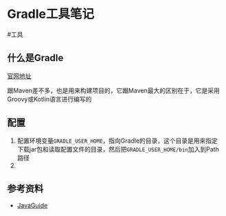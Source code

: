 # Gradle工具笔记

#工具 

## 什么是Gradle

[官网地址](https://gradle.org/)

跟Maven差不多，也是用来构建项目的，它跟Maven最大的区别在于，它是采用Groovy或Kotlin语言进行编写的



## 配置

1. 配置环境变量`GRADLE_USER_HOME`，指向Gradle的目录，这个目录是用来指定下载jar包和读取配置文件的目录，然后把`GRADLE_USER_HOME/bin`加入到Path路径
2. 































## 参考资料

- [JavaGuide](https://javaguide.cn/tools/gradle/gradle-core-concepts.html#gradle-%E4%BB%8B%E7%BB%8D)

